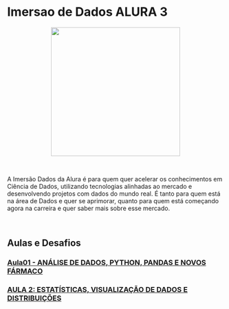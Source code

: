 # Imersao de Dados ALURA 3

<p align="center">
<img src="https://camo.githubusercontent.com/1c41257b2a5d69c6ff859393ab19fb2061d3e76798128083772ecce35c30978e/68747470733a2f2f7777772e616c7572612e636f6d2e62722f6173736574732f696d672f696d6572736f65732f696d657273616f2d6461646f732f6c6f676f2d6d657273616f2e313631363530313139372e737667" height=300 width=300>
</p>

<br>

A Imersão Dados da Alura é para quem quer acelerar os conhecimentos em Ciência de Dados, utilizando tecnologias alinhadas ao mercado e desenvolvendo projetos com dados do mundo real. É tanto para quem está na área de Dados e quer se aprimorar, quanto para quem está começando agora na carreira e quer saber mais sobre esse mercado.

<br>

## Aulas e Desafios
### [Aula01 - ANÁLISE DE DADOS, PYTHON, PANDAS E NOVOS FÁRMACO](https://github.com/LucasDatilioCarderelli/ImersaoDados3/blob/main/Aula_01.ipynb)

### [AULA 2: ESTATÍSTICAS, VISUALIZAÇÃO DE DADOS E DISTRIBUIÇÕES](https://github.com/LucasDatilioCarderelli/ImersaoDados3/blob/main/Aula02.ipynb)
